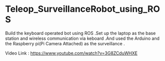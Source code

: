 # Teleop_SurveillanceRobot_using_ROS

Build the keyboard operated bot using ROS .Set up the laptop as the base station and wireless communication via keboard .And used the Arduino and the Raspberry pi(Pi Camera Attached) as the surveillance .


Video Link : https://www.youtube.com/watch?v=3G8ZCduWHXE
